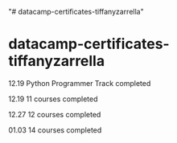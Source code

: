 "# datacamp-certificates-tiffanyzarrella" 
# datacamp-certificates-tiffanyzarrella

12.19 Python Programmer Track completed

12.19 11 courses completed

12.27 12 courses completed

01.03 14 courses completed
